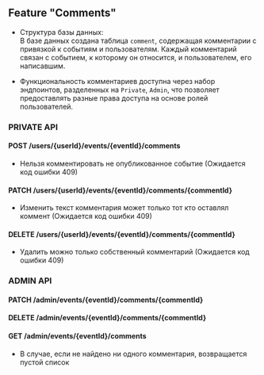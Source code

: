## Feature "Comments"
- Структура базы данных:  
  В базе данных создана таблица `comment`, содержащая комментарии с привязкой к событиям и пользователям.
  Каждый комментарий связан с событием, к которому он относится, и пользователем, его написавшим.

- Функциональность комментариев доступна через набор эндпоинтов, разделенных на `Private`, `Admin`,
  что позволяет предоставлять разные права доступа на основе ролей пользователей.

### PRIVATE API
#### POST /users/{userId}/events/{eventId}/comments

- Нельзя комментировать не опубликованное событие (Ожидается код ошибки 409)

#### PATCH /users/{userId}/events/{eventId}/comments/{commentId}

- Изменить текст комментария может только тот кто оставлял коммент (Ожидается код ошибки 409)

#### DELETE /users/{userId}/events/{eventId}/comments/{commentId}
- Удалить можно только собственный комментарий (Ожидается код ошибки 409)

### ADMIN API
#### PATCH /admin/events/{eventId}/comments/{commentId}

#### DELETE /admin/events/{eventId}/comments/{commentId}

#### GET /admin/events/{eventId}/comments
- В случае, если не найдено ни одного комментария, возвращается пустой список
